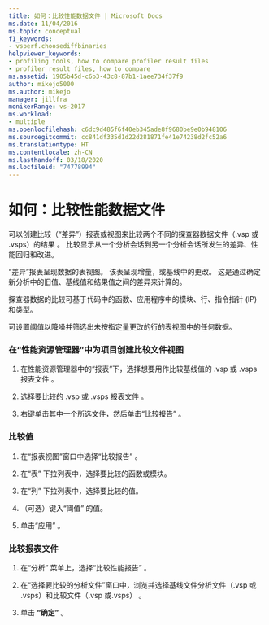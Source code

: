 ```yaml
---
title: 如何：比较性能数据文件 | Microsoft Docs
ms.date: 11/04/2016
ms.topic: conceptual
f1_keywords:
- vsperf.choosediffbinaries
helpviewer_keywords:
- profiling tools, how to compare profiler result files
- profiler result files, how to compare
ms.assetid: 1905b45d-c6b3-43c8-87b1-1aee734f37f9
author: mikejo5000
ms.author: mikejo
manager: jillfra
monikerRange: vs-2017
ms.workload:
- multiple
ms.openlocfilehash: c6dc9d485f6f40eb345ade8f9680be9e0b948106
ms.sourcegitcommit: cc841df335d1d22d281871fe41e74238d2fc52a6
ms.translationtype: HT
ms.contentlocale: zh-CN
ms.lasthandoff: 03/18/2020
ms.locfileid: "74778994"
---
```

# <a name="how-to-compare-performance-data-files"></a>如何：比较性能数据文件
可以创建比较（“差异”）报表或视图来比较两个不同的探查器数据文件（.vsp 或 .vsps）的结果   。 比较显示从一个分析会话到另一个分析会话所发生的差异、性能回归和改进。

 “差异”报表呈现数据的表视图。 该表呈现增量，或基线中的更改。 这是通过确定新分析中的旧值、基线值和结果值之间的差异来计算的。

 探查器数据的比较可基于代码中的函数、应用程序中的模块、行、指令指针 (IP) 和类型。

 可设置阈值以降噪并筛选出未按指定量更改的行的表视图中的任何数据。

### <a name="to-create-comparison-file-view-for-a-project-in-performance-explorer"></a>在“性能资源管理器”中为项目创建比较文件视图

1. 在性能资源管理器中的“报表”下，选择想要用作比较基线值的 .vsp 或 .vsps 报表文件     。

2. 选择要比较的 .vsp 或 .vsps 报表文件   。

3. 右键单击其中一个所选文件，然后单击“比较报告”  。

### <a name="to-compare-values"></a>比较值

1. 在“报表视图”窗口中选择“比较报告”  。

2. 在“表”  下拉列表中，选择要比较的函数或模块。

3. 在“列”  下拉列表中，选择要比较的值。

4. （可选）键入“阈值”  的值。

5. 单击“应用”  。

### <a name="to-compare-report-files"></a>比较报表文件

1. 在“分析”  菜单上，选择“比较性能报告”  。

2. 在“选择要比较的分析文件”窗口中，浏览并选择基线文件分析文件（.vsp 或 .vsps）和比较文件（.vsp 或.vsps）        。

3. 单击 **“确定”** 。
